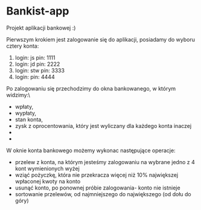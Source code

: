 # Bankist-app

Projekt aplikacji bankowej :)

Pierwszym krokiem jest zalogowanie się do aplikacji, posiadamy do wyboru cztery konta:

1. login: js pin: 1111
2. login: jd pin: 2222
3. login: stw pin: 3333
4. login: pin: 4444



Po zalogowaniu się przechodzimy do okna bankowanego, w którym widzimy:\
- wpłaty, 
- wypłaty, 
- stan konta, 
- zysk z oprocentowania, który jest wyliczany dla każdego konta inaczej
- 
- 


W oknie konta bankowego możemy wykonac następujące operacje:

- przelew z konta, na którym jesteśmy zalogowaniu na wybrane jedno z 4 kont wymienionych wyżej
- wziąć pożyczkę, która nie przekracza więcej niż 10% największej wpłaconej kwoty na konto
- usunąć konto, po ponownej próbie zalogowania- konto nie istnieje
- sortowanie przelewów, od najmniejszego do największego (od dołu do góry)



